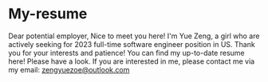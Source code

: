 # My-resume

Dear potential employer,
Nice to meet you here! I'm Yue Zeng, a girl who are actively seeking for 2023 full-time software engineer position in US. 
Thank you for your interests and patience! You can find my up-to-date resume here! Please have a look. If you are interested in me, please contact me via my email: zengyuezoe@outlook.com
